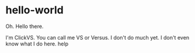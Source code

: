 # hello-world

Oh.
Hello there.

I'm ClickVS. You can call me VS or Versus.
I don't do much yet.
I don't even know what I do here.
help
